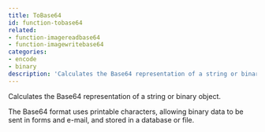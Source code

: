 ```yaml
---
title: ToBase64
id: function-tobase64
related:
- function-imagereadbase64
- function-imagewritebase64
categories:
- encode
- binary
description: 'Calculates the Base64 representation of a string or binary object.'
---
```


Calculates the Base64 representation of a string or binary object.

The Base64 format uses printable characters, allowing
binary data to be sent in forms and e-mail, and stored in a
database or file.
